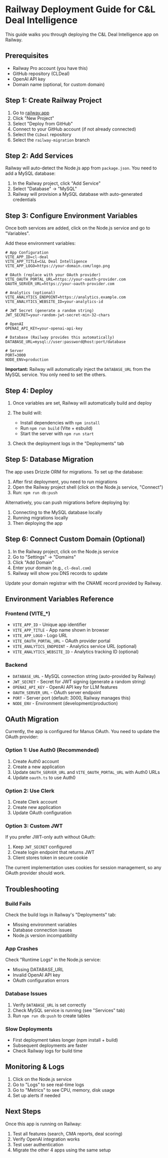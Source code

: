 # Railway Deployment Guide for C&L Deal Intelligence

This guide walks you through deploying the C&L Deal Intelligence app on Railway.

## Prerequisites

- Railway Pro account (you have this)
- GitHub repository (CLDeal)
- OpenAI API key
- Domain name (optional, for custom domain)

## Step 1: Create Railway Project

1. Go to [railway.app](https://railway.app)
2. Click "New Project"
3. Select "Deploy from GitHub"
4. Connect to your GitHub account (if not already connected)
5. Select the `CLDeal` repository
6. Select the `railway-migration` branch

## Step 2: Add Services

Railway will auto-detect the Node.js app from `package.json`. You need to add a MySQL database:

1. In the Railway project, click "Add Service"
2. Select "Database" → "MySQL"
3. Railway will provision a MySQL database with auto-generated credentials

## Step 3: Configure Environment Variables

Once both services are added, click on the Node.js service and go to "Variables".

Add these environment variables:

```
# App Configuration
VITE_APP_ID=cl-deal
VITE_APP_TITLE=C&L Deal Intelligence
VITE_APP_LOGO=https://your-domain.com/logo.png

# OAuth (replace with your OAuth provider)
VITE_OAUTH_PORTAL_URL=https://your-oauth-provider.com
OAUTH_SERVER_URL=https://your-oauth-provider.com

# Analytics (optional)
VITE_ANALYTICS_ENDPOINT=https://analytics.example.com
VITE_ANALYTICS_WEBSITE_ID=your-analytics-id

# JWT Secret (generate a random string)
JWT_SECRET=your-random-jwt-secret-min-32-chars

# OpenAI
OPENAI_API_KEY=your-openai-api-key

# Database (Railway provides this automatically)
DATABASE_URL=mysql://user:password@host:port/database

# Server
PORT=3000
NODE_ENV=production
```

**Important:** Railway will automatically inject the `DATABASE_URL` from the MySQL service. You only need to set the others.

## Step 4: Deploy

1. Once variables are set, Railway will automatically build and deploy
2. The build will:
   - Install dependencies with `npm install`
   - Run `npm run build` (Vite + esbuild)
   - Start the server with `npm run start`

3. Check the deployment logs in the "Deployments" tab

## Step 5: Database Migration

The app uses Drizzle ORM for migrations. To set up the database:

1. After first deployment, you need to run migrations
2. Open the Railway project shell (click on the Node.js service, "Connect")
3. Run: `npm run db:push`

Alternatively, you can push migrations before deploying by:
1. Connecting to the MySQL database locally
2. Running migrations locally
3. Then deploying the app

## Step 6: Connect Custom Domain (Optional)

1. In the Railway project, click on the Node.js service
2. Go to "Settings" → "Domains"
3. Click "Add Domain"
4. Enter your domain (e.g., `cl-deal.com`)
5. Railway will show you DNS records to update

Update your domain registrar with the CNAME record provided by Railway.

## Environment Variables Reference

### Frontend (VITE_*)
- `VITE_APP_ID` - Unique app identifier
- `VITE_APP_TITLE` - App name shown in browser
- `VITE_APP_LOGO` - Logo URL
- `VITE_OAUTH_PORTAL_URL` - OAuth provider portal
- `VITE_ANALYTICS_ENDPOINT` - Analytics service URL (optional)
- `VITE_ANALYTICS_WEBSITE_ID` - Analytics tracking ID (optional)

### Backend
- `DATABASE_URL` - MySQL connection string (auto-provided by Railway)
- `JWT_SECRET` - Secret for JWT signing (generate a random string)
- `OPENAI_API_KEY` - OpenAI API key for LLM features
- `OAUTH_SERVER_URL` - OAuth server endpoint
- `PORT` - Server port (default: 3000, Railway manages this)
- `NODE_ENV` - Environment (development/production)

## OAuth Migration

Currently, the app is configured for Manus OAuth. You need to update the OAuth provider:

### Option 1: Use Auth0 (Recommended)
1. Create Auth0 account
2. Create a new application
3. Update `OAUTH_SERVER_URL` and `VITE_OAUTH_PORTAL_URL` with Auth0 URLs
4. Update `oauth.ts` to use Auth0

### Option 2: Use Clerk
1. Create Clerk account
2. Create new application
3. Update OAuth configuration

### Option 3: Custom JWT
If you prefer JWT-only auth without OAuth:
1. Keep `JWT_SECRET` configured
2. Create login endpoint that returns JWT
3. Client stores token in secure cookie

The current implementation uses cookies for session management, so any OAuth provider should work.

## Troubleshooting

### Build Fails
Check the build logs in Railway's "Deployments" tab:
- Missing environment variables
- Database connection issues
- Node.js version incompatibility

### App Crashes
Check "Runtime Logs" in the Node.js service:
- Missing DATABASE_URL
- Invalid OpenAI API key
- OAuth configuration errors

### Database Issues
1. Verify `DATABASE_URL` is set correctly
2. Check MySQL service is running (see "Services" tab)
3. Run `npm run db:push` to create tables

### Slow Deployments
- First deployment takes longer (npm install + build)
- Subsequent deployments are faster
- Check Railway logs for build time

## Monitoring & Logs

1. Click on the Node.js service
2. Go to "Logs" to see real-time logs
3. Go to "Metrics" to see CPU, memory, disk usage
4. Set up alerts if needed

## Next Steps

Once this app is running on Railway:
1. Test all features (search, CMA reports, deal scoring)
2. Verify OpenAI integration works
3. Test user authentication
4. Migrate the other 4 apps using the same setup
